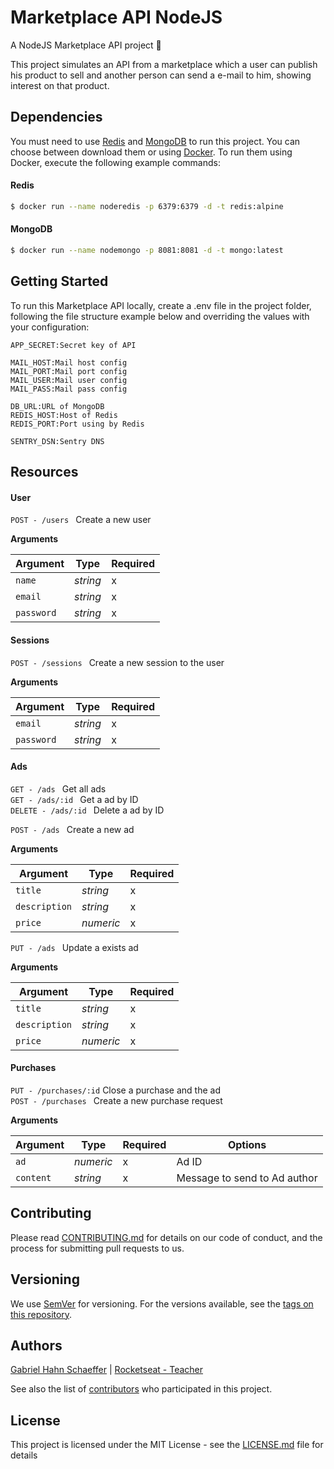 # Marketplace API NodeJS

A NodeJS Marketplace API project :pencil:

This project simulates an API from a marketplace which a user can publish his product to sell and another person can send a e-mail to him, showing interest on that product.

## Dependencies

You must need to use [Redis](https://redis.io) and [MongoDB](https://www.mongodb.com) to run this project. You can choose between download them or using [Docker](https://www.docker.com). To run them using Docker, execute the following example commands:

#### Redis

```sh
$ docker run --name noderedis -p 6379:6379 -d -t redis:alpine
```

#### MongoDB

```sh
$ docker run --name nodemongo -p 8081:8081 -d -t mongo:latest
```

## Getting Started

To run this Marketplace API locally, create a .env file in the project folder, following the file structure example below and overriding the values with your configuration:

```
APP_SECRET:Secret key of API

MAIL_HOST:Mail host config
MAIL_PORT:Mail port config
MAIL_USER:Mail user config
MAIL_PASS:Mail pass config

DB_URL:URL of MongoDB
REDIS_HOST:Host of Redis
REDIS_PORT:Port using by Redis

SENTRY_DSN:Sentry DNS
```

## Resources

#### User

``POST - /users ``  Create a new user

**Arguments**

| Argument | Type    | Required |
|----------|---------|----------|
|`name`    |*string* | x        |
|`email`   |*string* | x        |
|`password`|*string* | x        |

#### Sessions

``POST - /sessions ``  Create a new session to the user

**Arguments**

| Argument | Type    | Required |
|----------|---------|----------|
|`email`   |*string* | x        |
|`password`|*string* | x        |

#### Ads

``GET - /ads ``  Get all ads <br>
``GET - /ads/:id ``  Get a ad by ID <br>
``DELETE - /ads/:id ``  Delete a ad by ID <br>

``POST - /ads ``  Create a new ad

**Arguments**

| Argument    | Type    | Required |
|-------------|---------|----------|
|`title`      |*string* | x        |
|`description`|*string* | x        |
|`price`      |*numeric*| x        |

``PUT - /ads ``  Update a exists ad

**Arguments**

| Argument    | Type    | Required |
|-------------|---------|----------|
|`title`      |*string* | x        |
|`description`|*string* | x        |
|`price`      |*numeric*| x        |

#### Purchases

``PUT - /purchases/:id`` Close a purchase and the ad <br>
``POST - /purchases ``   Create a new purchase request

**Arguments**

| Argument    | Type    | Required | Options                      |
|-------------|---------|----------|------------------------------|
|`ad`         |*numeric*| x        | Ad ID                        |
|`content`    |*string* | x        | Message to send to Ad author |

## Contributing

Please read [CONTRIBUTING.md](https://gist.github.com/PurpleBooth/b24679402957c63ec426) for details on our code of conduct, and the process for submitting pull requests to us.

## Versioning

We use [SemVer](http://semver.org/) for versioning. For the versions available, see the [tags on this repository](https://github.com/gabriel-hahn/marketplace-api/tags).

## Authors

[Gabriel Hahn Schaeffer](https://github.com/gabriel-hahn/) | [Rocketseat - Teacher](https://github.com/Rocketseat)

See also the list of [contributors](https://github.com/gabriel-hahn/marketplace-api/contributors) who participated in this project.

## License

This project is licensed under the MIT License - see the [LICENSE.md](LICENSE) file for details

